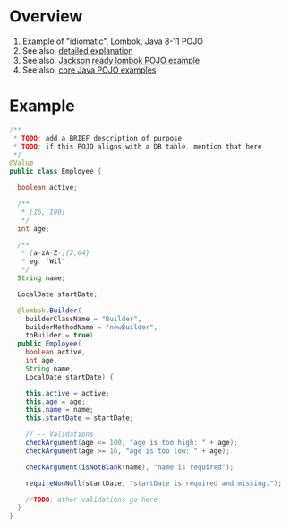# Overview
1. Example of "idiomatic", Lombok, Java 8-11 POJO
1. See also, [detailed explanation](./pojos.lombok.java8-11.md)
1. See also, [Jackson ready lombok POJO example](./pojo.example-4.md)
1. See also, [core Java POJO examples](./pojos.core.java8-11.md)

# Example
```java
/**
 * TODO: add a BRIEF description of purpose
 * TODO: if this POJO aligns with a DB table, mention that here
 */
@Value
public class Employee {

  boolean active;

  /**
   * [16, 100]
   */
  int age;

  /**
   * [a-zA-Z-]{2,64}
   * eg. "Wil"
   */
  String name;

  LocalDate startDate;

  @lombok.Builder(
    builderClassName = "Builder",
    builderMethodName = "newBuilder",
    toBuilder = true)
  public Employee(
    boolean active,
    int age,
    String name,
    LocalDate startDate) {

    this.active = active;
    this.age = age;
    this.name = name;
    this.startDate = startDate;

    // -- Validations
    checkArgument(age <= 100, "age is too high: " + age);
    checkArgument(age >= 16, "age is too low: " + age);

    checkArgument(isNotBlank(name), "name is required");

    requireNonNull(startDate, "startDate is required and missing.");

    //TODO: other validations go here
  }
}
```

